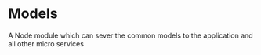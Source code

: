 # Models #

A Node module which can sever the common models to the application and all other micro services